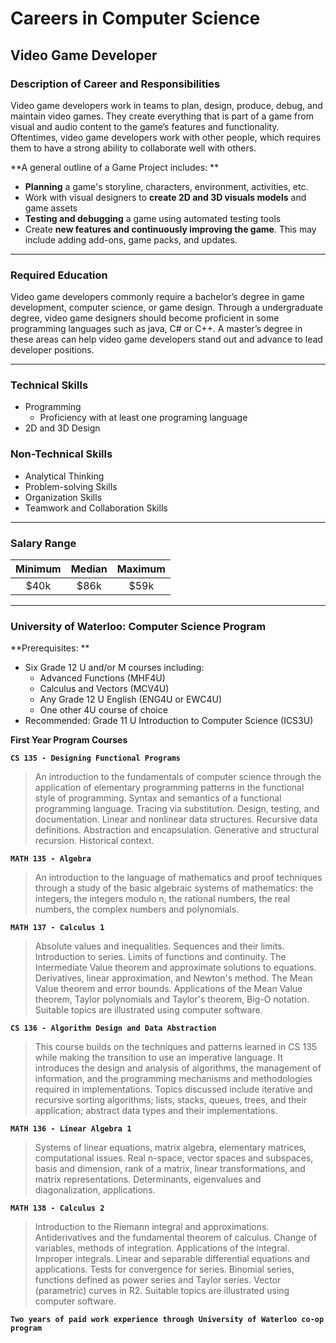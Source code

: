 # Careers in Computer Science

## Video Game Developer

### Description of Career and Responsibilities
Video game developers work in teams to plan, design, produce, debug, and maintain video games. They create everything that is part of a game from visual and audio content to the game’s features and functionality. Oftentimes, video game developers work with other people, which requires them to have a strong ability to collaborate well with others. 

**A general outline of a Game Project includes: **

* **Planning** a game's storyline, characters, environment, activities, etc. 
* Work with visual designers to **create 2D and 3D visuals models** and game assets
* **Testing and debugging** a game using automated testing tools
* Create **new features and continuously improving the game**. This may include adding add-ons, game packs, and updates. 
---
### Required Education
Video game developers commonly require a bachelor’s degree in game development, computer science, or game design. Through a undergraduate degree, video game designers should become proficient in some programming languages such as java, C# or C++. A master’s degree in these areas can help video game developers stand out and advance to lead developer positions. 

---
### Technical Skills
* Programming
  * Proficiency with at least one programing language
* 2D and 3D Design 

### Non-Technical Skills
* Analytical Thinking
* Problem-solving Skills
* Organization Skills
* Teamwork and Collaboration Skills

---
### Salary Range
| Minimum | Median | Maximum |
|:-------:|:------:|:-------:|
| $40k    | $86k   | $59k    |

---
### University of Waterloo: Computer Science Program

**Prerequisites: **
* Six Grade 12 U and/or M courses including: 
  * Advanced Functions (MHF4U)
  * Calculus and Vectors (MCV4U)
  * Any Grade 12 U English (ENG4U or EWC4U)
  * One other 4U course of choice
* Recommended: Grade 11 U Introduction to Computer Science (ICS3U)

**First Year Program Courses**

**`CS 135 - Designing Functional Programs`**
> An introduction to the fundamentals of computer science through the application of elementary programming patterns in the functional style of programming. Syntax and semantics of a functional programming language. Tracing via substitution. Design, testing, and documentation. Linear and nonlinear data structures. Recursive data definitions. Abstraction and encapsulation. Generative and structural recursion. Historical context.

**`MATH 135 - Algebra`**
> An introduction to the language of mathematics and proof techniques through a study of the basic algebraic systems of mathematics: the integers, the integers modulo n, the rational numbers, the real numbers, the complex numbers and polynomials.

**`MATH 137 - Calculus 1`**
> Absolute values and inequalities. Sequences and their limits. Introduction to series. Limits of functions and continuity. The Intermediate Value theorem and approximate solutions to equations. Derivatives, linear approximation, and Newton's method. The Mean Value theorem and error bounds. Applications of the Mean Value theorem, Taylor polynomials and Taylor's theorem, Big-O notation. Suitable topics are illustrated using computer software.

**`CS 136 - Algorithm Design and Data Abstraction`**
> This course builds on the techniques and patterns learned in CS 135 while making the transition to use an imperative language. It introduces the design and analysis of algorithms, the management of information, and the programming mechanisms and methodologies required in implementations. Topics discussed include iterative and recursive sorting algorithms; lists, stacks, queues, trees, and their application; abstract data types and their implementations.

**`MATH 136 - Linear Algebra 1`**
> Systems of linear equations, matrix algebra, elementary matrices, computational issues. Real n-space, vector spaces and subspaces, basis and dimension, rank of a matrix, linear transformations, and matrix representations. Determinants, eigenvalues and diagonalization, applications.

**`MATH 138 - Calculus 2`**
> Introduction to the Riemann integral and approximations. Antiderivatives and the fundamental theorem of calculus. Change of variables, methods of integration. Applications of the integral. Improper integrals. Linear and separable differential equations and applications. Tests for convergence for series. Binomial series, functions defined as power series and Taylor series. Vector (parametric) curves in R2. Suitable topics are illustrated using computer software.

**`Two years of paid work experience through University of Waterloo co-op program`**
